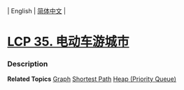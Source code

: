 | English | [简体中文](README.md) |

# [LCP 35. 电动车游城市](https://leetcode.cn/problems/DFPeFJ)
 ### Description

**Related Topics**  [Graph](https://leetcode.cn/tag/graph) [Shortest Path](https://leetcode.cn/tag/shortest-path) [Heap (Priority Queue)](https://leetcode.cn/tag/heap-priority-queue) 